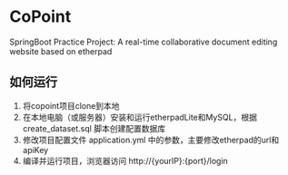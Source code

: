 # CoPoint
SpringBoot Practice Project: A real-time collaborative document editing website based on etherpad

## 如何运行
1. 将copoint项目clone到本地
2. 在本地电脑（或服务器）安装和运行etherpadLite和MySQL，根据 create_dataset.sql 脚本创建配置数据库
3. 修改项目配置文件 application.yml 中的参数，主要修改etherpad的url和apiKey
4. 编译并运行项目，浏览器访问 http://{yourIP}:{port}/login

